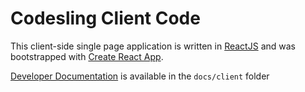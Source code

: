 # Codesling Client Code

This client-side single page application is written in [ReactJS](https://reactjs.org/) and was bootstrapped with [Create React App](https://github.com/facebookincubator/create-react-app).

[Developer Documentation](../docs/client.md) is available in the `docs/client` folder
